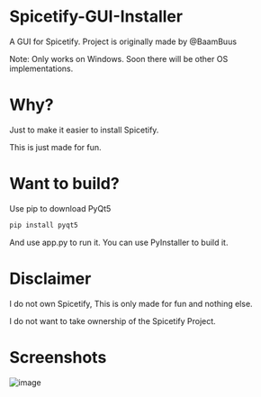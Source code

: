 # Spicetify-GUI-Installer
A GUI for Spicetify. Project is originally made by @BaamBuus

Note: Only works on Windows. Soon there will be other OS implementations.
# Why?
Just to make it easier to install Spicetify. 

This is just made for fun.
# Want to build?
Use pip to download PyQt5
```python
pip install pyqt5
```
And use app.py to run it. You can use PyInstaller to build it.
# Disclaimer 
I do not own Spicetify, This is only made for fun and nothing else.

I do not want to take ownership of the Spicetify Project.
# Screenshots
![image](https://github.com/n1d3v/Spicetify-GUI-Installer/assets/135556230/12c54ba3-602e-4787-9e16-6776c8f9f4b0)
